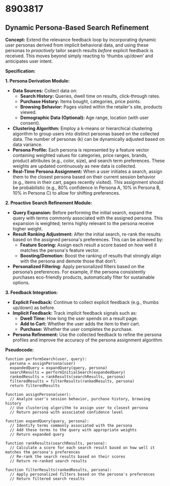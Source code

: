 # 8903817

## Dynamic Persona-Based Search Refinement

**Concept:** Extend the relevance feedback loop by incorporating dynamic user personas derived from implicit behavioral data, and using these personas to *proactively* tailor search results *before* explicit feedback is received. This moves beyond simply reacting to ‘thumbs up/down’ and anticipates user intent.

**Specification:**

**1. Persona Derivation Module:**

*   **Data Sources:**  Collect data on:
    *   **Search History:** Queries, dwell time on results, click-through rates.
    *   **Purchase History:**  Items bought, categories, price points.
    *   **Browsing Behavior:** Pages visited within the retailer's site, products viewed.
    *   **Demographic Data (Optional):** Age range, location (with user consent).
*   **Clustering Algorithm:** Employ a k-means or hierarchical clustering algorithm to group users into distinct personas based on the collected data.  The number of personas (k) can be dynamically adjusted based on data variance.
*   **Persona Profile:**  Each persona is represented by a feature vector containing weighted values for categories, price ranges, brands, product attributes (e.g., color, size), and search term preferences.  These weights are updated continuously as new data is collected.
*   **Real-Time Persona Assignment:** When a user initiates a search, assign them to the closest persona based on their current session behavior (e.g., items in their cart, pages recently visited).  This assignment should be probabilistic (e.g., 80% confidence in Persona A, 10% in Persona B, 10% in Persona C) to allow for shifting preferences.

**2. Proactive Search Refinement Module:**

*   **Query Expansion:** Before performing the initial search, expand the query with terms commonly associated with the assigned persona. This expansion is weighted; terms highly relevant to the persona receive higher weight.
*   **Result Ranking Adjustment:**  After the initial search, re-rank the results based on the assigned persona's preferences. This can be achieved by:
    *   **Feature Scoring:** Assign each result a score based on how well it matches the persona's feature vector.
    *   **Boosting/Demotion:**  Boost the ranking of results that strongly align with the persona and demote those that don’t.
*   **Personalized Filtering:** Apply personalized filters based on the persona’s preferences. For example, if the persona consistently purchases eco-friendly products, automatically filter for sustainable options.

**3. Feedback Integration:**

*   **Explicit Feedback:** Continue to collect explicit feedback (e.g., thumbs up/down) as before.
*   **Implicit Feedback:**  Track implicit feedback signals such as:
    *   **Dwell Time:** How long the user spends on a result page.
    *   **Add to Cart:**  Whether the user adds the item to their cart.
    *   **Purchase:** Whether the user completes the purchase.
*   **Persona Refinement:**  Use the collected feedback to refine the persona profiles and improve the accuracy of the persona assignment algorithm.



**Pseudocode:**

```
function performSearch(user, query):
  persona = assignPersona(user)
  expandedQuery = expandQuery(query, persona)
  searchResults = performInitialSearch(expandedQuery)
  rankedResults = rankResults(searchResults, persona)
  filteredResults = filterResults(rankedResults, persona)
  return filteredResults

function assignPersona(user):
  // Analyze user's session behavior, purchase history, browsing history
  // Use clustering algorithm to assign user to closest persona
  // Return persona with associated confidence level

function expandQuery(query, persona):
  // Identify terms commonly associated with the persona
  // Add these terms to the query with appropriate weights
  // Return expanded query

function rankResults(searchResults, persona):
  // Calculate a score for each search result based on how well it matches the persona's preferences
  // Re-rank the search results based on their scores
  // Return re-ranked search results

function filterResults(rankedResults, persona):
  // Apply personalized filters based on the persona's preferences
  // Return filtered search results

```